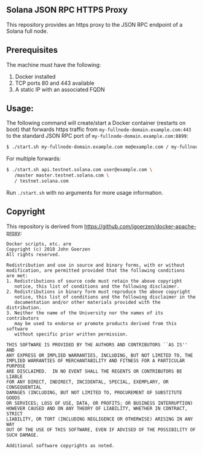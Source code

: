 ## Solana JSON RPC HTTPS Proxy

This repository provides an https proxy to the JSON RPC endpoint of a Solana
full node.

## Prerequisites

The machine must have the following:
1. Docker installed
1. TCP ports 80 and 443 available
1. A static IP with an associated FQDN

## Usage:

The following command will create/start a Docker container (restarts on boot) that forwards
https traffic from `my-fullnode-domain.example.com:443` to the standard JSON RPC port of
`my-fullnode-domain.example.com:8899`:
```bash
$ ./start.sh my-fullnode-domain.example.com me@example.com / my-fullnode-domain.example.com
```

For multiple forwards:
```bash
$ ./start.sh api.testnet.solana.com user@example.com \
   /master master.testnet.solana.com \
   / testnet.solana.com
```

Run `./start.sh` with no arguments for more usage information.

## Copyright

This repository is derived from https://github.com/jgoerzen/docker-apache-proxy:
```
Docker scripts, etc. are
Copyright (c) 2018 John Goerzen
All rights reserved.

Redistribution and use in source and binary forms, with or without
modification, are permitted provided that the following conditions
are met:
1. Redistributions of source code must retain the above copyright
   notice, this list of conditions and the following disclaimer.
2. Redistributions in binary form must reproduce the above copyright
   notice, this list of conditions and the following disclaimer in the
   documentation and/or other materials provided with the distribution.
3. Neither the name of the University nor the names of its contributors
   may be used to endorse or promote products derived from this software
   without specific prior written permission.

THIS SOFTWARE IS PROVIDED BY THE AUTHORS AND CONTRIBUTORS ``AS IS'' AND
ANY EXPRESS OR IMPLIED WARRANTIES, INCLUDING, BUT NOT LIMITED TO, THE
IMPLIED WARRANTIES OF MERCHANTABILITY AND FITNESS FOR A PARTICULAR PURPOSE
ARE DISCLAIMED.  IN NO EVENT SHALL THE REGENTS OR CONTRIBUTORS BE LIABLE
FOR ANY DIRECT, INDIRECT, INCIDENTAL, SPECIAL, EXEMPLARY, OR CONSEQUENTIAL
DAMAGES (INCLUDING, BUT NOT LIMITED TO, PROCUREMENT OF SUBSTITUTE GOODS
OR SERVICES; LOSS OF USE, DATA, OR PROFITS; OR BUSINESS INTERRUPTION)
HOWEVER CAUSED AND ON ANY THEORY OF LIABILITY, WHETHER IN CONTRACT, STRICT
LIABILITY, OR TORT (INCLUDING NEGLIGENCE OR OTHERWISE) ARISING IN ANY WAY
OUT OF THE USE OF THIS SOFTWARE, EVEN IF ADVISED OF THE POSSIBILITY OF
SUCH DAMAGE.

Additional software copyrights as noted.
```
